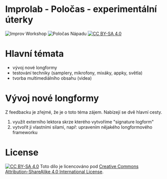 # Improlab - Poločas - experimentální úterky
![Improv Workshop](https://img.shields.io/badge/Improv-Workshop-red) ![Poločas Nápadu](https://img.shields.io/badge/Poločas-Nápadu-green)  [![CC BY-SA 4.0][cc-by-sa-shield]][cc-by-sa]

# Hlavní témata
 - vývoj nové longformy
 - testování techniky (samplery, mikrofony, mixáky, appky, světla)
 - tvorba multimediálního obsahu (videa)

# Vývoj nové longformy
Z feedbacku je zřejmé, že je o toto téma zájem. Nabízejí se dvě hlavní cesty.
 1. využít externího lektora skrze kterého vytvoříme "signature logform"
 2. vytvořit ji vlastními silami, např: upravením nějakého longformového frameworku




# License
[![CC BY-SA 4.0][cc-by-sa-shield]][cc-by-sa]
Toto dílo je licencováno pod 
[Creative Commons Attribution-ShareAlike 4.0 International License][cc-by-sa].

[cc-by-sa]: http://creativecommons.org/licenses/by-sa/4.0/
[cc-by-sa-image]: https://licensebuttons.net/l/by-sa/4.0/88x31.png
[cc-by-sa-shield]: https://img.shields.io/badge/License-CC%20BY--SA%204.0-lightgrey.svg